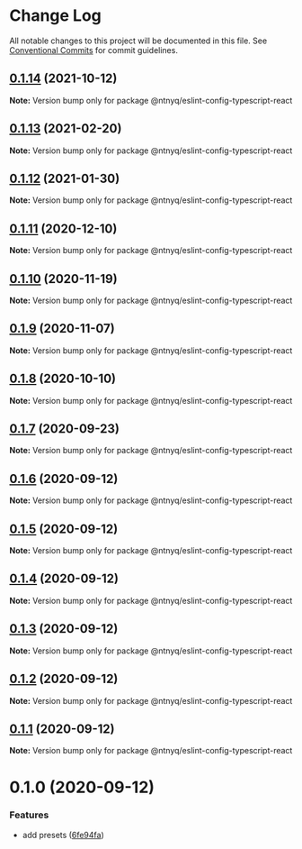 # Change Log

All notable changes to this project will be documented in this file.
See [Conventional Commits](https://conventionalcommits.org) for commit guidelines.

## [0.1.14](https://github.com/ntnyq/configs/compare/@ntnyq/eslint-config-typescript-react@0.1.13...@ntnyq/eslint-config-typescript-react@0.1.14) (2021-10-12)

**Note:** Version bump only for package @ntnyq/eslint-config-typescript-react

## [0.1.13](https://github.com/ntnyq/configs/compare/@ntnyq/eslint-config-typescript-react@0.1.12...@ntnyq/eslint-config-typescript-react@0.1.13) (2021-02-20)

**Note:** Version bump only for package @ntnyq/eslint-config-typescript-react

## [0.1.12](https://github.com/ntnyq/configs/compare/@ntnyq/eslint-config-typescript-react@0.1.11...@ntnyq/eslint-config-typescript-react@0.1.12) (2021-01-30)

**Note:** Version bump only for package @ntnyq/eslint-config-typescript-react

## [0.1.11](https://github.com/ntnyq/configs/compare/@ntnyq/eslint-config-typescript-react@0.1.10...@ntnyq/eslint-config-typescript-react@0.1.11) (2020-12-10)

**Note:** Version bump only for package @ntnyq/eslint-config-typescript-react

## [0.1.10](https://github.com/ntnyq/configs/compare/@ntnyq/eslint-config-typescript-react@0.1.9...@ntnyq/eslint-config-typescript-react@0.1.10) (2020-11-19)

**Note:** Version bump only for package @ntnyq/eslint-config-typescript-react

## [0.1.9](https://github.com/ntnyq/configs/compare/@ntnyq/eslint-config-typescript-react@0.1.8...@ntnyq/eslint-config-typescript-react@0.1.9) (2020-11-07)

**Note:** Version bump only for package @ntnyq/eslint-config-typescript-react

## [0.1.8](https://github.com/ntnyq/configs/compare/@ntnyq/eslint-config-typescript-react@0.1.7...@ntnyq/eslint-config-typescript-react@0.1.8) (2020-10-10)

**Note:** Version bump only for package @ntnyq/eslint-config-typescript-react

## [0.1.7](https://github.com/ntnyq/configs/compare/@ntnyq/eslint-config-typescript-react@0.1.6...@ntnyq/eslint-config-typescript-react@0.1.7) (2020-09-23)

**Note:** Version bump only for package @ntnyq/eslint-config-typescript-react

## [0.1.6](https://github.com/ntnyq/configs/compare/@ntnyq/eslint-config-typescript-react@0.1.5...@ntnyq/eslint-config-typescript-react@0.1.6) (2020-09-12)

**Note:** Version bump only for package @ntnyq/eslint-config-typescript-react

## [0.1.5](https://github.com/ntnyq/configs/compare/@ntnyq/eslint-config-typescript-react@0.1.4...@ntnyq/eslint-config-typescript-react@0.1.5) (2020-09-12)

**Note:** Version bump only for package @ntnyq/eslint-config-typescript-react

## [0.1.4](https://github.com/ntnyq/configs/compare/@ntnyq/eslint-config-typescript-react@0.1.3...@ntnyq/eslint-config-typescript-react@0.1.4) (2020-09-12)

**Note:** Version bump only for package @ntnyq/eslint-config-typescript-react

## [0.1.3](https://github.com/ntnyq/configs/compare/@ntnyq/eslint-config-typescript-react@0.1.2...@ntnyq/eslint-config-typescript-react@0.1.3) (2020-09-12)

**Note:** Version bump only for package @ntnyq/eslint-config-typescript-react

## [0.1.2](https://github.com/ntnyq/configs/compare/@ntnyq/eslint-config-typescript-react@0.1.1...@ntnyq/eslint-config-typescript-react@0.1.2) (2020-09-12)

**Note:** Version bump only for package @ntnyq/eslint-config-typescript-react

## [0.1.1](https://github.com/ntnyq/configs/compare/@ntnyq/eslint-config-typescript-react@0.1.0...@ntnyq/eslint-config-typescript-react@0.1.1) (2020-09-12)

**Note:** Version bump only for package @ntnyq/eslint-config-typescript-react

# 0.1.0 (2020-09-12)

### Features

-   add presets ([6fe94fa](https://github.com/ntnyq/configs/commit/6fe94fae4ed9d80b18833c9e5a3f51f710ebda43))
